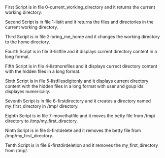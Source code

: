 First Script is in file 0-current_working_directory and it returns the current working directory.

Second Script is in file 1-listit and it returns the files and directories in the current working directory.

Third Script is in file 2-bring_me_home and it changes the working directory to the home directory.

Fourth Script is in file 3-listfile and it displays current directory content in a long format.

Fifth Script is in file 4-listmorefiles and it displays currect directory content with the hidden files in a long format.

Sixth Script is in file 5-listfilesdigitonly and it displays current directory content with the hidden files in a long format with user and goup ids displayes numerically.

Seventh Script is in file 6-firstdirectory and it creates a directory named my_first_directory in /tmp/ directory.

Eighth Script is in file 7-movethatfile and it moves the betty file from /tmp/ directory to /tmp/my_first_directory.

Ninth Script is in file 8-firstdelete and it removes the betty file from /tmp/my_first_directory.

Tenth Script is in file 9-firstdirdeletion and it removes the my_first_directory from /tmp/.
